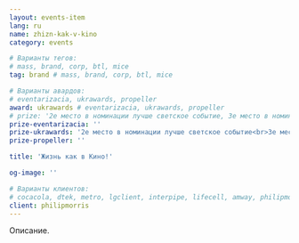 ```yaml
---
layout: events-item
lang: ru
name: zhizn-kak-v-kino
category: events

# Варианты тегов:
# mass, brand, corp, btl, mice
tag: brand # mass, brand, corp, btl, mice

# Варианты авардов:
# eventarizacia, ukrawards, propeller
award: ukrawards # eventarizacia, ukrawards, propeller
# prize: '2е место в номинации лучше светское событие, 3е место в номинации лучший культурный проект'
prize-eventarizacia: ''
prize-ukrawards: '2е место в номинации лучше светское событие<br>3е место в номинации лучший культурный проект'
prize-propeller: ''

title: 'Жизнь как в Кино!'

og-image: ''

# Варианты клиентов:
# cocacola, dtek, metro, lgclient, interpipe, lifecell, amway, philipmorris, olymp, maristela, udp, top, zefir, unicef, wog, sebbank, niko, nemiroff, maxim, velykakyshenia, marieclaire, chervonenkoracing, burn, altis, mts, prime, seppala, lifeclient, pekingduck,
client: philipmorris
---
```


Описание.
